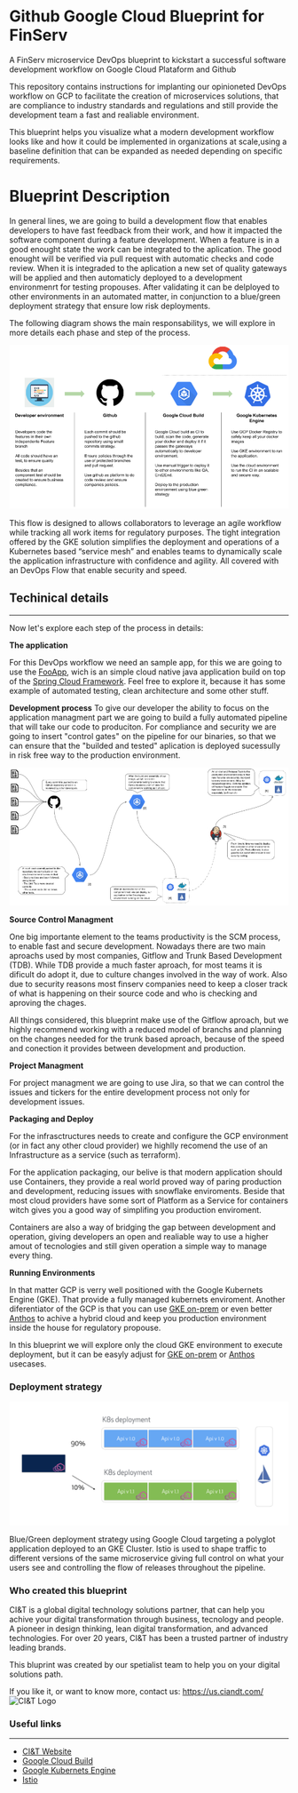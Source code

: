 # Github Google Cloud Blueprint for FinServ
A FinServ microservice DevOps blueprint to kickstart a successful software development workflow on Google Cloud Plataform and Github

This repository contains instructions for implanting our opinioneted DevOps workflow on GCP to facilitate the creation of microservices solutions, that are compliance to industry standards and regulations and still provide the development team a fast and realiable environment.

This blueprint helps you visualize what a modern development workflow looks like and how it could be implemented in organizations at scale,using a baseline definition that can be expanded as needed depending on specific requirements.

# Blueprint Description

In general lines, we are going to build a development flow that enables developers to have fast feedback from their work, and how it impacted the software component during a feature development. When a feature is in a good enought state the work can be integrated to the aplication. The good enought will be verified via pull request with automatic checks and code review. When it is integraded to the aplication a new set of quality gateways will be applied and then automaticly deployed to a development environmenrt for testing propouses. After validating it can be delployed to other environments in an automated matter, in conjunction to a blue/green deployment strategy that ensure low risk deployments.  

The following diagram shows the main responsabilitys, we will explore in more details each phase and step of the process.

![Strategic Workflow](./strategic_workflow.png)


This flow is designed to allows collaborators to leverage an agile workflow while tracking all work items for regulatory purposes. The tight integration offered by the GKE solution simplifies the deployment and operations of a Kubernetes based “service mesh” and enables teams to dynamically scale the application infrastructure with confidence and agility. All covered with an DevOps Flow that enable security and speed.


## Techinical details
---
Now let's explore each step of the process in details:

**The application** 

For this DevOps workflow we need an sample app, for this we are going to use the [FooApp](https://github.com/rsdomingues/cloud_blueprint/tree/master/fooapp), wich is an simple cloud native java application build on top of the [Spring Cloud Framework](https://spring.io/projects/spring-cloud). Feel free to explore it, because it has some example of automated testing, clean architecture and some other stuff.

**Development process**
To give our developer the ability to focus on the application managment part we are going to build a fully automated pipeline that will take our code to produciton. For compliance and security we are going to insert "control gates" on the pipeline for our binaries, so that we can ensure that the "builded and tested" aplication is deployed sucessully in risk free way to the production environment.

![Developer Flow](./developer_flow.png)

**Source Control Managment**

One big importante element to the teams productivity is the SCM process, to enable fast and secure development. Nowadays there are two main aproachs used by most companies, Gitflow and Trunk Based Development (TDB). While TDB provide a much faster aproach, for most teams it is dificult do adopt it, due to culture changes involved in the way of work. Also due to security reasons most finserv companies need to keep a closer track of what is happening on their source code and who is checking and aproving the chages.

All things considered, this blueprint make use of the Gitflow aproach, but we highly recommend working with a reduced model of branchs and planning on the changes needed for the trunk based aproach, because of the speed and conection it provides between development and production.

**Project Managment**

For project managment we are going to use Jira, so that we can control the issues and tickers for the entire development process not only for development issues.

**Packaging and Deploy**

For the infrasctructures needs to create and configure the GCP environment (or in fact any other cloud provider) we highlly recomend the use of an Infrastructure as a service (such as terraform). 

For the application packaging, our belive is that modern application should use Containers, they provide a real world proved way of paring production and development, reducing issues with snowflake enviroments. Beside that most cloud providers have some sort of Platform as a Service for containers witch gives you a good way of simplifing you production enviroment.

Containers are also a way of bridging the gap between development and operation, giving developers an open and realiable way to use a higher amout of tecnologies and still given operation a simple way to manage every thing.

**Running Environments**

In that matter GCP is verry well positioned with the Google Kubernets Engine (GKE). That provide a fully managed kubernets enviroment. Another diferentiator of the GCP is that you can use [GKE on-prem](https://cloud.google.com/gke-on-prem/) or even better [Anthos](https://cloud.google.com/anthos/) to achive a hybrid cloud and keep you production environment inside the house for regulatory propouse.

In this blueprint we will explore only the cloud GKE environment to execute deployment, but it can be easyly adjust for [GKE on-prem](https://cloud.google.com/gke-on-prem/) or [Anthos](https://cloud.google.com/anthos/) usecases.

### Deployment strategy
![Blueprint deployment](./blue-green.png)

Blue/Green deployment strategy using Google Cloud targeting a polyglot application deployed to an GKE Cluster. Istio is used to shape traffic to different versions of the same microservice giving full control on what your users see and controlling the flow of releases throughout the pipeline.


### Who created this blueprint 

CI&T is a global digital technology solutions partner, that can help you achive your digital transformation through business, tecnology and people. A pioneer in design thinking, lean digital transformation, and advanced technologies. For over 20 years, CI&T has been a trusted partner of industry leading brands. 

This bluprint was created by our spetialist team to help you on your digital solutions path.

If you like it, or want to know more, contact us: https://us.ciandt.com/
![CI&T Logo](https://us.ciandt.com/themes/custom/ciandt/images/ciandt-logo-for-light.png) 

### Useful links
---
- [CI&T Website](https://us.ciandt.com/)
- [Google Cloud Build](https://cloud.google.com/cloud-build/)
- [Google Kubernets Engine](https://cloud.google.com/kubernetes-engine/)
- [Istio](http://istio.io)
